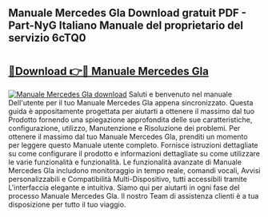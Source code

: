 ## Manuale Mercedes Gla Download gratuit PDF - Part-NyG Italiano Manuale del proprietario del servizio 6cTQ0

# <h2><a href="http://dfe2rpo.blite.top/?on=Manuale+Mercedes+Gla">🔗Download 👉🔴 Manuale Mercedes Gla</a></h2>

[![Manuale Mercedes Gla download](https://i.imgur.com/lujVjoI.png)](http://dfe2rpo.blite.top/?on=Manuale+Mercedes+Gla)
Saluti e benvenuto nel manuale Dell'utente per il tuo Manuale Mercedes Gla appena sincronizzato. Questa guida è appositamente progettata per aiutarti a ottenere il massimo dal tuo Prodotto fornendo una spiegazione approfondita delle sue caratteristiche, configurazione, utilizzo, Manutenzione e Risoluzione dei problemi. Per ottenere il massimo dal tuo Manuale Mercedes Gla, prenditi un momento per leggere questo Manuale utente completo. Fornisce istruzioni dettagliate su come configurare il prodotto e informazioni dettagliate su come utilizzare le varie funzionalità e funzionalità. Le funzionalità avanzate di Manuale Mercedes Gla includono monitoraggio in tempo reale, comandi vocali, Avvisi personalizzabili e Compatibilità Multi-Dispositivo, tutti accessibili tramite L'interfaccia elegante e intuitiva. Siamo qui per aiutarti in ogni fase del processo Manuale Mercedes Gla. Il nostro Team di assistenza clienti è a tua disposizione per tutto il tuo viaggio.
